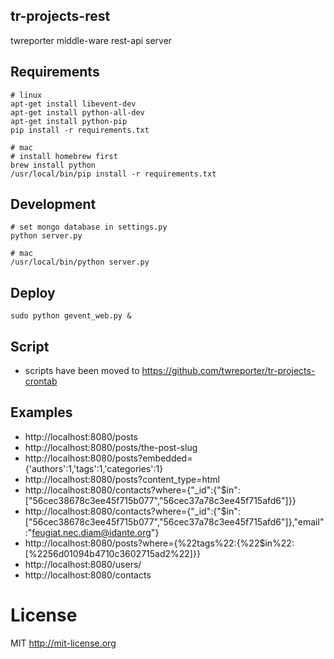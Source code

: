 ## tr-projects-rest

twreporter middle-ware rest-api server

## Requirements 
``` shell
# linux
apt-get install libevent-dev
apt-get install python-all-dev
apt-get install python-pip
pip install -r requirements.txt

# mac
# install homebrew first
brew install python
/usr/local/bin/pip install -r requirements.txt
``` 

## Development
``` shell
# set mongo database in settings.py
python server.py

# mac
/usr/local/bin/python server.py
```

## Deploy

``` shell
sudo python gevent_web.py &
```

## Script

- scripts have been moved to https://github.com/twreporter/tr-projects-crontab

## Examples

- http://localhost:8080/posts
- http://localhost:8080/posts/the-post-slug
- http://localhost:8080/posts?embedded={'authors':1,'tags':1,'categories':1}
- http://localhost:8080/posts?content_type=html
- http://localhost:8080/contacts?where={"_id":{"$in":["56cec38678c3ee45f715b077","56cec37a78c3ee45f715afd6"]}}
- http://localhost:8080/contacts?where={"_id":{"$in":["56cec38678c3ee45f715b077","56cec37a78c3ee45f715afd6"]},"email":"feugiat.nec.diam@idante.org"}
- http://localhost:8080/posts?where={%22tags%22:{%22$in%22:[%2256d01094b4710c3602715ad2%22]}}
- http://localhost:8080/users/
- http://localhost:8080/contacts

# License

MIT http://mit-license.org 
